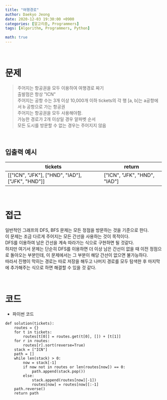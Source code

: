 ```yaml
---
title: "여행경로"
author: Daekyo Jeong
date: 2020-12-03 19:30:00 +0900
categories: [알고리즘, Programmers]
tags: [Algorithm, Programmers, Python]

math: true
---
```



<br/>

# 문제


> 주어지는 항공권을 모두 이용하여 여행경로 짜기   
> 출발점은 항상 "ICN"      
> 주어지는 공항 수는 3개 이상 10,000개 이하
> tickets의 각 행 [a, b]는 a공항에서 b 공항으로 가는 항공권   
> 주어지는 항공권을 모두 사용해야함.   
> 가능한 경로가 2개 이상일 경우 알파벳 순서      
> 모든 도시를 방문할 수 없는 경우는 주어지지 않음   

<br/>

## 입출력 예시

| tickets | return |
|---------|--------|
| [["ICN", "JFK"], ["HND", "IAD"], ["JFK", "HND"]] | ["ICN", "JFK", "HND", "IAD"] |

<br/>

# 접근

일반적인 그래프의 DFS, BFS 문제는 모든 정점을 방문하는 것을 기준으로 한다.   
이 문제는 조금 다르게 주어지는 모든 간선을 사용하는 것이 목적이다.   
DFS를 이용하여 남은 간선을 계속 따라가는 식으로 구현하면 될 것같다.   
하지만 여기서 문제는 단순히 DFS를 이용하면 더 이상 남은 간선이 없을 때 이전 정점으로 돌아오는 부분인데, 이 문제에서는 그 부분이 해당 간선이 없으면 불가능하다.   
따라서 진행이 막히는 경로는 따로 저장을 해두고 나머지 경로를 모두 탐색한 후 마지막에 추가해주는 식으로 하면 해결할 수 있을 것 같다.   

<br/>

# 코드

- 파이썬 코드   

```{.python}
def solution(tickets):
    routes = {}
    for t in tickets:
        routes[t[0]] = routes.get(t[0], []) + [t[1]]
    for r in routes:
        routes[r].sort(reverse=True)
    stack = ["ICN"]
    path = []
    while len(stack) > 0:
        now = stack[-1]
        if now not in routes or len(routes[now]) == 0:
            path.append(stack.pop())
        else:
            stack.append(routes[now][-1])
            routes[now] = routes[now][:-1]
    path.reverse()
    return path
```

<br/>

